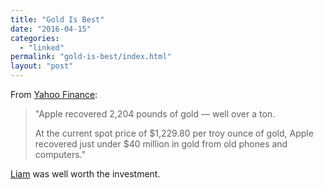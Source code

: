 ```yaml
---
title: "Gold Is Best"
date: "2016-04-15"
categories: 
  - "linked"
permalink: "gold-is-best/index.html"
layout: "post"
---
```


From [Yahoo Finance](http://finance.yahoo.com/news/apple-found-40-million-gold-221341958.html):

> "Apple recovered 2,204 pounds of gold — well over a ton.
> 
> At the current spot price of $1,229.80 per troy ounce of gold, Apple recovered just under $40 million in gold from old phones and computers."

[Liam](https://youtu.be/AYshVbcEmUc) was well worth the investment.
